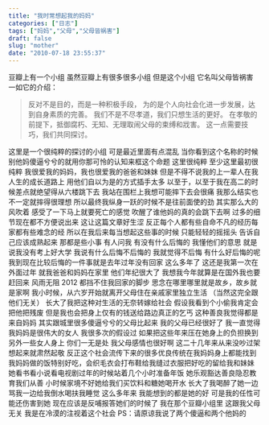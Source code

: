 ```yaml
---
title: "我时常想起我的妈妈"
categories: ["日志"]
tags: ["妈妈","父母","父母皆祸害"]
draft: false
slug: "mother"
date: "2010-07-18 23:55:37"
---
```


豆瓣上有一个小组
虽然豆瓣上有很多很多小组
但是这个小组
它名叫父母皆祸害
一如它的介绍：

> 反对不是目的，而是一种积极手段，
> 为的是个人向社会化进一步发展，达到自身素质的完善。
> 我们不是不尽孝道，我们只想生活的更好。
> 在孝敬的前提下，抵御腐朽、无知、无理取闹父母的束缚和戕害。
> 这一点需要技巧，我们共同探讨。


这里是一个很纯粹的探讨的小组
可是最近里面有点混乱
当你看到这个名称的时候
别他妈傻逼兮兮的就用你那可怜的认知来框这个命题
这里很纯粹
至少这里最初很纯粹
我很爱我的妈妈，我也很爱我的爸爸和妹妹
但是不得不说我的上一辈人在我人生的成长道路上
用他们自以为是的方式插手太多
以至于，以至于我在高二的时候差点就绝望得从六楼跳下去
我站在围栏上我想可能摔下去会很痛
我那么结实也不一定就摔得很理想
所以最终我纵身一跃的时候不是往前面使的劲
其实那么大的风吹着
感受了一下马上就要死亡的感觉
吹醒了谁他妈的真的会跳下去啊
过多的细节现在都不方便说出来
这让这篇文章好生涩
反正每个人都有些自命不凡的经历每家都有些难念的经
所以在我后来每当想起这些事的时候
只能轻轻的摇摇头
告诉自己应该成熟起来
那都是些小事
有人问我
有没有什么后悔的
我懂他们的意思
就是说我没有考上好大学
我说有什么后悔不后悔的
我就觉得不后悔
有什么好后悔的呢
我到现在比较后悔的一件事就是去年过年没有回家
这么多年了
这还是我第一次在外面过年
就我爸爸和妈妈在家里
他们年纪很大了
我想我今年就算是在国外我也要赶回来
风雨无阻 2012 都挡不住我回家的脚步
思念在哪里哪里就是故乡，故乡就是家啊
我小时候，从六岁开始就离开父母住在亲戚家里独立生活
（当然这完全跟他们无关）
长大了我把这种对生活的无奈转嫁给社会
假设我看到个小偷我肯定会把他把残废
但是我也会把身上仅有的钱送给路边真正的乞丐
这种善良我觉得都是来自妈妈
其实跟城里很多傻逼兮兮的父母比起来
我的父母已经很好了
我一直觉得我妈妈是很伟大的女人
我很多次的假设过
如果把这些年来压在她身上的负担换到另外一些女人身上
你们一无是处
我父母感情也很好啊
这二十几年来从来没吵过架
想起来就肃然起敬
反正这个社会流传下来的很多优良传统在我妈妈身上都能找到
我妈妈做的饭特别好吃，会织毛衣会打布鞋给我缝过衣服把好吃的留给我和妹妹
她看书看小说看电视剧过年的时候站着几个小时准备年饭
她乐观豁达善良隐忍教育我们从善
小时候家境不好她给我们买饮料和糖她喝开水
长大了我喝醉了她一边骂我一边给我倒水喝扶我睡觉
这么多年来
我能想到的都是她的好
可是我的任性可能还伤害到她
现在应该是反哺报答她们的时候了
我在那个豆瓣小组里
这跟我父母无关
我是在冷漠的注视着这个社会
PS：请原谅我说了两个傻逼和两个他妈的
